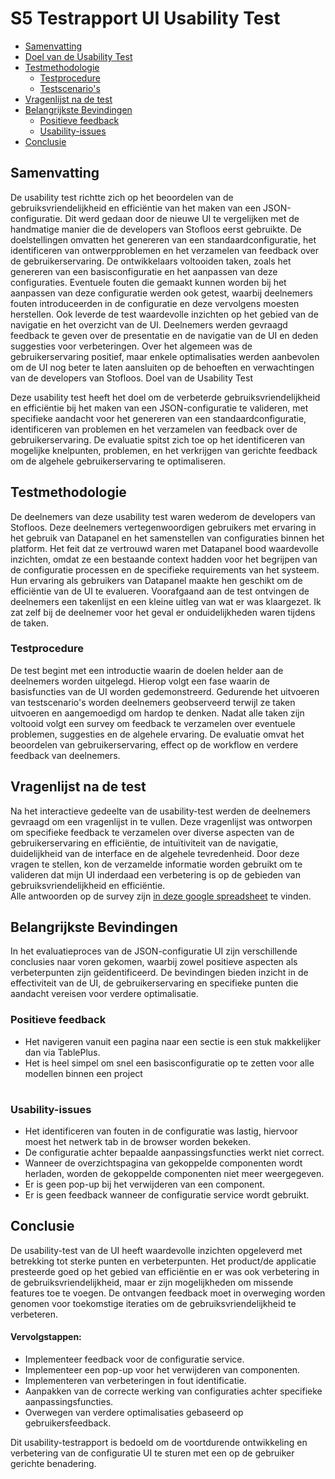 # S5 Testrapport UI Usability Test

- [Samenvatting](#samenvatting)
- [Doel van de Usability Test](#doel-van-de-usability-test)
- [Testmethodologie](#testmethodologie)
  - [Testprocedure](#testprocedure)
  - [Testscenario's](#testscenarios)
- [Vragenlijst na de test](#vragenlijst-na-de-test)
- [Belangrijkste Bevindingen](#belangrijkste-bevindingen)
  - [Positieve feedback](#positieve-feedback)
  - [Usability-issues](#usability-issues)
- [Conclusie](#conclusie)


## Samenvatting
De usability test richtte zich op het beoordelen van de gebruiksvriendelijkheid en efficiëntie van het maken van een JSON-configuratie. Dit werd gedaan door de nieuwe UI te vergelijken met de handmatige manier die de developers van Stofloos eerst gebruikte. De doelstellingen omvatten het genereren van een standaardconfiguratie, het identificeren van ontwerpproblemen en het verzamelen van feedback over de gebruikerservaring.
De ontwikkelaars voltooiden taken, zoals het genereren van een basisconfiguratie en het aanpassen van deze configuraties. Eventuele fouten die gemaakt kunnen worden bij het aanpassen van deze configuratie werden ook getest, waarbij deelnemers fouten introduceerden in de configuratie en deze vervolgens moesten herstellen.
Ook leverde de test waardevolle inzichten op het gebied van de navigatie en het overzicht van de UI. Deelnemers werden gevraagd feedback te geven over de presentatie en de navigatie van de UI en deden suggesties voor verbeteringen. Over het algemeen was de gebruikerservaring positief, maar enkele optimalisaties werden aanbevolen om de UI nog beter te laten aansluiten op de behoeften en verwachtingen van de developers van Stofloos.
Doel van de Usability Test

Deze usability test heeft het doel om de verbeterde gebruiksvriendelijkheid en efficiëntie bij het maken van een JSON-configuratie te valideren, met specifieke aandacht voor het genereren van een standaardconfiguratie, identificeren van problemen en het verzamelen van feedback over de gebruikerservaring. De evaluatie spitst zich toe op het identificeren van mogelijke knelpunten, problemen, en het verkrijgen van gerichte feedback om de algehele gebruikerservaring te optimaliseren.

## Testmethodologie
De deelnemers van deze usability test waren wederom de developers van Stofloos. Deze deelnemers vertegenwoordigen gebruikers met ervaring in het gebruik van Datapanel en het samenstellen van configuraties binnen het platform. Het feit dat ze vertrouwd waren met Datapanel bood waardevolle inzichten, omdat ze een bestaande context hadden voor het begrijpen van de configuratie processen en de specifieke requirements van het systeem. Hun ervaring als gebruikers van Datapanel maakte hen geschikt om de efficiëntie van de UI te evalueren. Voorafgaand aan de test ontvingen de deelnemers een takenlijst en een kleine uitleg van wat er was klaargezet. Ik zat zelf bij de deelnemer voor het geval er onduidelijkheden waren tijdens de taken.
### Testprocedure
De test begint met een introductie waarin de doelen helder aan de deelnemers worden uitgelegd. Hierop volgt een fase waarin de basisfuncties van de UI worden gedemonstreerd. Gedurende het uitvoeren van testscenario's worden deelnemers geobserveerd terwijl ze taken uitvoeren en aangemoedigd om hardop te denken. Nadat alle taken zijn voltooid volgt een survey om feedback te verzamelen over eventuele problemen, suggesties en de algehele ervaring. De evaluatie omvat het beoordelen van gebruikerservaring, effect op de workflow en verdere feedback van deelnemers.

## Vragenlijst na de test 
Na het interactieve gedeelte van de usability-test werden de deelnemers gevraagd om een vragenlijst in te vullen. Deze vragenlijst was ontworpen om specifieke feedback te verzamelen over diverse aspecten van de gebruikerservaring en efficiëntie, de intuïtiviteit van de navigatie, duidelijkheid van de interface en de algehele tevredenheid. Door deze vragen te stellen, kon de verzamelde informatie worden gebruikt om te valideren dat mijn UI inderdaad een verbetering is op de gebieden van gebruiksvriendelijkheid en efficiëntie.  
Alle antwoorden op de survey zijn [in deze google spreadsheet](https://docs.google.com/spreadsheets/d/1Z9aQPcixRH9UbrrFr2JB191AIoeF2KtanRJrgZG8WDE/edit?usp=sharing) te vinden. 

## Belangrijkste Bevindingen
In het evaluatieproces van de JSON-configuratie UI zijn verschillende conclusies naar voren gekomen, waarbij zowel positieve aspecten als verbeterpunten zijn geïdentificeerd. De bevindingen bieden inzicht in de effectiviteit van de UI, de gebruikerservaring en specifieke punten die aandacht vereisen voor verdere optimalisatie.

### Positieve feedback
- Het navigeren vanuit een pagina naar een sectie is een stuk makkelijker dan via TablePlus.
- Het is heel simpel om snel een basisconfiguratie op te zetten voor alle modellen binnen een project

||||
|:-:|:-:|:-:|

### Usability-issues
- Het identificeren van fouten in de configuratie was lastig, hiervoor moest het netwerk tab in de browser worden bekeken.
- De configuratie achter bepaalde aanpassingsfuncties werkt niet correct.
- Wanneer de overzichtspagina van gekoppelde componenten wordt herladen, worden de gekoppelde componenten niet meer weergegeven.
- Er is geen pop-up bij het verwijderen van een component.
- Er is geen feedback wanneer de configuratie service wordt gebruikt.


## Conclusie
De usability-test van de UI heeft waardevolle inzichten opgeleverd met betrekking tot sterke punten en verbeterpunten. Het product/de applicatie presteerde goed op het gebied van efficiëntie en er was ook verbetering in de gebruiksvriendelijkheid, maar er zijn mogelijkheden om missende features toe te voegen. De ontvangen feedback moet in overweging worden genomen voor toekomstige iteraties om de gebruiksvriendelijkheid te verbeteren.

#### Vervolgstappen:
- Implementeer feedback voor de configuratie service.
- Implementeer een pop-up voor het verwijderen van componenten. 
- Implementeren van verbeteringen in fout identificatie.
- Aanpakken van de correcte werking van configuraties achter specifieke aanpassingsfuncties.
- Overwegen van verdere optimalisaties gebaseerd op gebruikersfeedback.

Dit usability-testrapport is bedoeld om de voortdurende ontwikkeling en verbetering van de configuratie UI te sturen met een op de gebruiker gerichte benadering.



